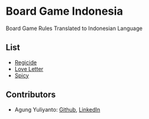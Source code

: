 Board Game Indonesia
=================================
Board Game Rules Translated to Indonesian Language


## List
* [Regicide](regicide/README.md)
* [Love Letter](love-letter/README.md)
* [Spicy](spicy/README.md)


## Contributors
* Agung Yuliyanto: [Github](https://github.com/agung96tm), [LinkedIn](https://www.linkedin.com/in/agung96tm/)

